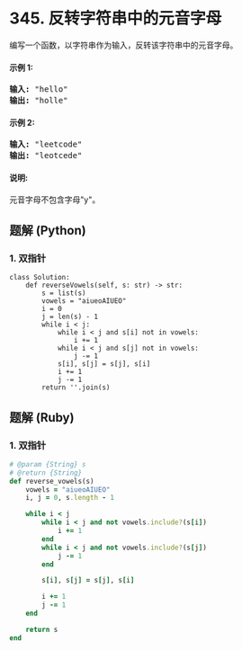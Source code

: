 # 345. 反转字符串中的元音字母
编写一个函数，以字符串作为输入，反转该字符串中的元音字母。

#### 示例 1:
<pre>
<strong>输入:</strong> "hello"
<strong>输出:</strong> "holle"
</pre>

#### 示例 2:
<pre>
<strong>输入:</strong> "leetcode"
<strong>输出:</strong> "leotcede"
</pre>

#### 说明:
元音字母不包含字母"y"。

## 题解 (Python)

### 1. 双指针
```Python3
class Solution:
    def reverseVowels(self, s: str) -> str:
        s = list(s)
        vowels = "aiueoAIUEO"
        i = 0
        j = len(s) - 1
        while i < j:
            while i < j and s[i] not in vowels:
                i += 1
            while i < j and s[j] not in vowels:
                j -= 1
            s[i], s[j] = s[j], s[i]
            i += 1
            j -= 1
        return ''.join(s)
```

## 题解 (Ruby)

### 1. 双指针
```Ruby
# @param {String} s
# @return {String}
def reverse_vowels(s)
    vowels = "aiueoAIUEO"
    i, j = 0, s.length - 1

    while i < j
        while i < j and not vowels.include?(s[i])
            i += 1
        end
        while i < j and not vowels.include?(s[j])
            j -= 1
        end

        s[i], s[j] = s[j], s[i]

        i += 1
        j -= 1
    end

    return s
end
```
